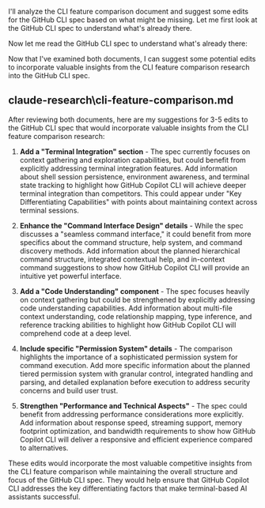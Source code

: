 ﻿I'll analyze the CLI feature comparison document and suggest some edits for the GitHub CLI spec based on what might be missing. Let me first look at the GitHub CLI spec to understand what's already there.

Now let me read the GitHub CLI spec to understand what's already there:

Now that I've examined both documents, I can suggest some potential edits to incorporate valuable insights from the CLI feature comparison research into the GitHub CLI spec.

## claude-research\cli-feature-comparison.md

After reviewing both documents, here are my suggestions for 3-5 edits to the GitHub CLI spec that would incorporate valuable insights from the CLI feature comparison research:

1. **Add a "Terminal Integration" section** - The spec currently focuses on context gathering and exploration capabilities, but could benefit from explicitly addressing terminal integration features. Add information about shell session persistence, environment awareness, and terminal state tracking to highlight how GitHub Copilot CLI will achieve deeper terminal integration than competitors. This could appear under "Key Differentiating Capabilities" with points about maintaining context across terminal sessions.

2. **Enhance the "Command Interface Design" details** - While the spec discusses a "seamless command interface," it could benefit from more specifics about the command structure, help system, and command discovery methods. Add information about the planned hierarchical command structure, integrated contextual help, and in-context command suggestions to show how GitHub Copilot CLI will provide an intuitive yet powerful interface.

3. **Add a "Code Understanding" component** - The spec focuses heavily on context gathering but could be strengthened by explicitly addressing code understanding capabilities. Add information about multi-file context understanding, code relationship mapping, type inference, and reference tracking abilities to highlight how GitHub Copilot CLI will comprehend code at a deep level.

4. **Include specific "Permission System" details** - The comparison highlights the importance of a sophisticated permission system for command execution. Add more specific information about the planned tiered permission system with granular control, integrated handling and parsing, and detailed explanation before execution to address security concerns and build user trust.

5. **Strengthen "Performance and Technical Aspects"** - The spec could benefit from addressing performance considerations more explicitly. Add information about response speed, streaming support, memory footprint optimization, and bandwidth requirements to show how GitHub Copilot CLI will deliver a responsive and efficient experience compared to alternatives.

These edits would incorporate the most valuable competitive insights from the CLI feature comparison while maintaining the overall structure and focus of the GitHub CLI spec. They would help ensure that GitHub Copilot CLI addresses the key differentiating factors that make terminal-based AI assistants successful.

